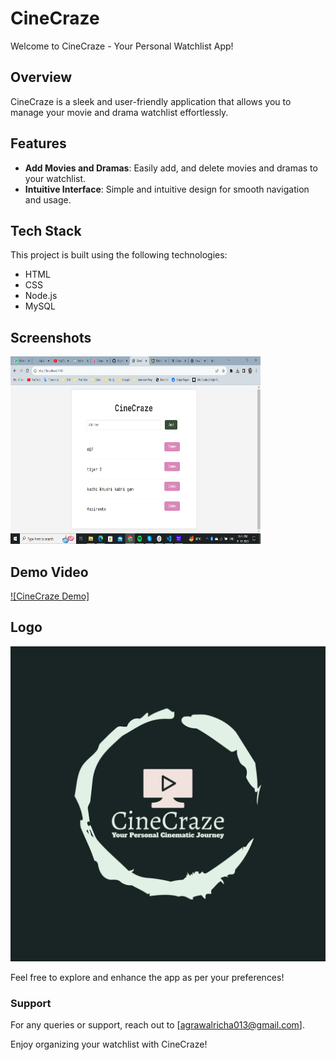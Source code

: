 # CineCraze

Welcome to CineCraze - Your Personal Watchlist App!

## Overview

CineCraze is a sleek and user-friendly application that allows you to manage your movie and drama watchlist effortlessly.

## Features

- **Add Movies and Dramas**: Easily add, and delete movies and dramas to your watchlist.
- **Intuitive Interface**: Simple and intuitive design for smooth navigation and usage.

## Tech Stack

This project is built using the following technologies:

- HTML
- CSS
- Node.js
- MySQL

## Screenshots

<img src="./Image/ss.png" alt="CineCraze Screenshot" width="400" height="300">

<!-- Replace 'link_to_screenshot.png' with the actual path or URL to the screenshot -->

## Demo Video

[![CineCraze Demo]](./Image/demo.mp4)

## Logo

![CineCraze Logo](./Image/logo-color.png)

<!-- Replace 'link_to_logo.png' with the actual path or URL to the logo -->

Feel free to explore and enhance the app as per your preferences!

### Support

For any queries or support, reach out to [agrawalricha013@gmail.com].

Enjoy organizing your watchlist with CineCraze!
